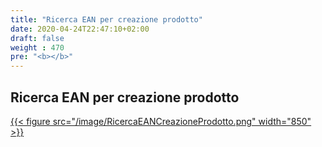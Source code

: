 ```yaml
---
title: "Ricerca EAN per creazione prodotto"
date: 2020-04-24T22:47:10+02:00
draft: false
weight : 470
pre: "<b></b>"
---
```


## Ricerca EAN per creazione prodotto
[{{< figure src="/image/RicercaEANCreazioneProdotto.png"  width="850"  >}}](/image/RicercaEANCreazioneProdotto.png)


